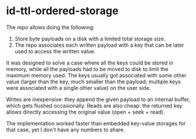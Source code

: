 # id-ttl-ordered-storage

The repo allows doing the following:
1. Store byte payloads on a disk with a limited total storage size.
2. The repo associates each written payload with a key that can be later used to access the written value.

It was designed to solve a case where all the keys could be stored in memory, while all the payloads had to be moved to disk to limit the maximum memory used.
The keys usually got associated with some other value (larger than the key, much smaller than the payload; multiple keys were associated with a single other value) on the user side.

Writes are inexpensive: they append the given payload to an internal buffer, which gets flushed occasionally.
Reads are also cheap: the returned key allows directly accessing the original value (open + seek + read).

The implementation worked faster than embedded key-value storages for that case, yet I don't have any numbers to share.
